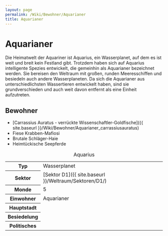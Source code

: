 ```yaml
---
layout: page
permalink: /Wiki/Bewohner/Aquarianer
title: Aquarianer
---
```


# Aquarianer

Die Heimatwelt der Aquariner ist Aquarius, ein Wasserplanet, auf dem es ist weit und breit kein Festland gibt. Trotzdem haben sich auf Aquarius intelligente Spezies entwickelt, die gemeinhin als Aquarianer bezeichnet werden. Sie bereisen den Weltraum mit großen, runden Meeresschiffen und besiedeln auch andere Wasserplaneten. Da sich die Aquarianer aus unterschiedlichsten Wassertieren entwickelt haben, sind sie grundverschieden und auch weit davon entfernt als eine Einheit aufzutreten.

## Bewohner

- [Carrassius Auratus - verrückte Wissenschaftler-Goldfische]({{ site.baseurl }}/Wiki/Bewohner/Aquarianer_carrassiusauratus)
- Fiese Krabben-Mafiosi
- Brutale Schläger-Haie
- Heimtückische Seepferde

<table data-type="planet">
<caption>Aquarius</caption>
<tbody>
<tr><th>Typ</th><td>Wasserplanet</td></tr>
<tr><th>Sektor</th><td>[Sektor D1]({{ site.baseurl }}/Weltraum/Sektoren/D1/)</td></tr>
<tr><th>Monde</th><td>5</td></tr>
<tr><th>Einwohner</th><td>Aquarianer</td></tr>
<tr><th>Hauptstadt</th><td> </td></tr>
<tr><th>Besiedelung</th><td> </td></tr>
<tr><th>Politisches</th><td> </td></tr>
</tbody>
</table>
